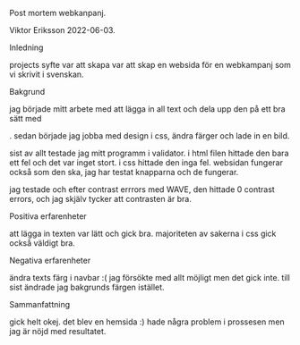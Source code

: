 Post mortem webkanpanj.

Viktor Eriksson 2022-06-03.


Inledning

projects syfte var att skapa var att skap en websida för en webkampanj som vi skrivit i svenskan. 


Bakgrund

jag började mitt arbete med att lägga in all text och dela upp den på ett bra sätt med <p>. 
sedan började jag jobba med design i css, ändra färger och lade in en bild.  

sist av allt testade jag mitt programm i validator. i html filen hittade den bara ett fel och det var 
inget stort. i css hittade den inga fel. websidan fungerar också som den ska, jag har testat knapparna och de fungerar. 

jag testade och efter contrast errrors med WAVE, den hittade 0 contrast errors, och jag skjälv tycker att contrasten är bra.


Positiva erfarenheter

att lägga in texten var lätt och gick bra. majoriteten av sakerna i css gick också väldigt bra.


Negativa erfarenheter

ändra texts färg i navbar :( 
jag försökte med allt möjligt men det gick inte. till sist ändrade jag bakgrunds färgen istället.



Sammanfattning

gick helt okej. det blev en hemsida :) hade några problem i prossesen men jag är nöjd med resultatet.


